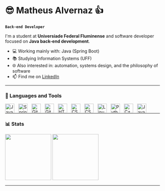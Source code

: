 # 😎 Matheus Alvernaz 👍

**`Back-end Developer`**

I'm a student at **Universiade Federal Fluminense** and software developer focused on **Java back-end development**.

- 💻 Working mainly with: Java (Spring Boot)
- 📚 Studying Information Systems (UFF)
- 🌐 Also interested in: automation, systems design, and the philosophy of software
- 📫 Find me on [LinkedIn](https://www.linkedin.com/in/malvernaz/)

---
### 🧰 Languages and Tools

<img align="left" alt="Java" width="30px" style="padding-right:10px;" src="https://cdn.jsdelivr.net/gh/devicons/devicon/icons/java/java-original.svg"/>
<img align="left" alt="Spring" width="30px" style="padding-right:10px;" src="https://cdn.jsdelivr.net/gh/devicons/devicon/icons/spring/spring-original.svg" />
<img align="left" alt="Git" width="30px" style="padding-right:10px;" src="https://cdn.jsdelivr.net/gh/devicons/devicon/icons/git/git-original.svg" />
<img align="left" alt="Git" width="30px" style="padding-right:10px;" src="https://cdn.jsdelivr.net/gh/devicons/devicon@latest/icons/mysql/mysql-original.svg" />
<img align="left" alt="HTML" width="30px" style="padding-right:10px;" src="https://cdn.jsdelivr.net/gh/devicons/devicon/icons/html5/html5-plain.svg" />
<img align="left" alt="CSS" width="30px" style="padding-right:10px;" src="https://cdn.jsdelivr.net/gh/devicons/devicon/icons/css3/css3-plain.svg" />
<img align="left" alt="CSS" width="30px" style="padding-right:10px;" src="https://cdn.jsdelivr.net/gh/devicons/devicon@latest/icons/c/c-original.svg" />
<img align="left" alt="Linux" width="30px" style="padding-right:10px;" src="https://cdn.jsdelivr.net/gh/devicons/devicon/icons/linux/linux-original.svg" />
<img align="left" alt="Python" width="30px" style="padding-right:10px;" src="https://cdn.jsdelivr.net/gh/devicons/devicon/icons/python/python-plain.svg" />
<img align="left" alt="C++" width="30px" style="padding-right:10px;" src="https://cdn.jsdelivr.net/gh/devicons/devicon@latest/icons/cplusplus/cplusplus-original.svg" />
<img align="left" alt="JavaScript" width="30px" style="padding-right:10px;" src="https://cdn.jsdelivr.net/gh/devicons/devicon/icons/javascript/javascript-plain.svg" />

            
<br>

---
### 📊 Stats

<div>
  <img src="https://github-readme-stats.vercel.app/api?username=mauvernaz&show_icons=true&theme=tokyonight&hide_title=true&count_private=true&include_all_commits=true" height="150" />
  <img src="https://github-readme-stats.vercel.app/api/top-langs/?username=mauvernaz&layout=compact&theme=tokyonight&hide_title=true&langs_count=6" height="150" />
</div>

---
